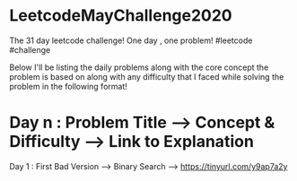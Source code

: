 # LeetcodeMayChallenge2020
The 31 day leetcode challenge! One day , one problem! #leetcode #challenge

Below I'll be listing the daily problems along with the core concept the problem is based on along with any difficulty that I faced while solving the problem in the following format!

# Day n : Problem Title --> Concept & Difficulty --> Link to Explanation

Day 1 : First Bad Version --> Binary Search --> https://tinyurl.com/y9ap7a2y
